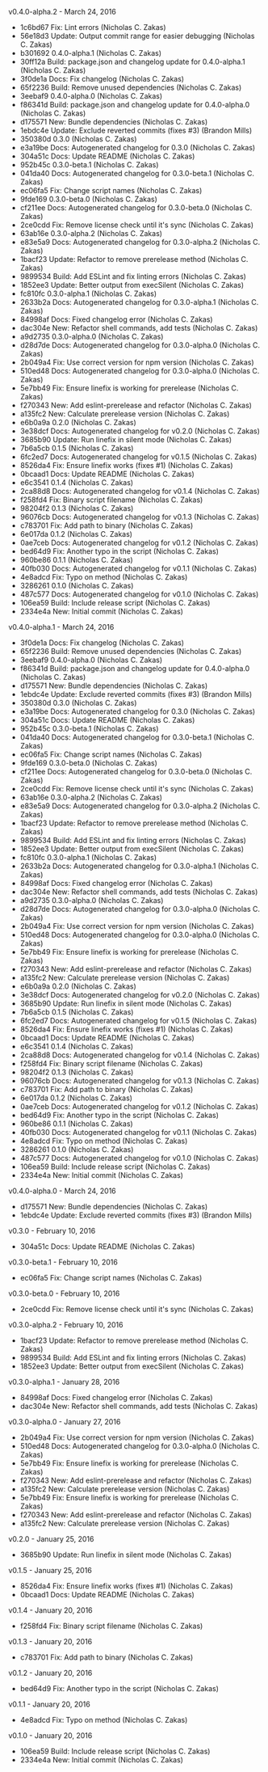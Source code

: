 v0.4.0-alpha.2 - March 24, 2016

* 1c6bd67 Fix: Lint errors (Nicholas C. Zakas)
* 56e18d3 Update: Output commit range for easier debugging (Nicholas C. Zakas)
* b301692 0.4.0-alpha.1 (Nicholas C. Zakas)
* 30ff12a Build: package.json and changelog update for 0.4.0-alpha.1 (Nicholas C. Zakas)
* 3f0de1a Docs: Fix changelog (Nicholas C. Zakas)
* 65f2236 Build: Remove unused dependencies (Nicholas C. Zakas)
* 3eebaf9 0.4.0-alpha.0 (Nicholas C. Zakas)
* f86341d Build: package.json and changelog update for 0.4.0-alpha.0 (Nicholas C. Zakas)
* d175571 New: Bundle dependencies (Nicholas C. Zakas)
* 1ebdc4e Update: Exclude reverted commits (fixes #3) (Brandon Mills)
* 350380d 0.3.0 (Nicholas C. Zakas)
* e3a19be Docs: Autogenerated changelog for 0.3.0 (Nicholas C. Zakas)
* 304a51c Docs: Update README (Nicholas C. Zakas)
* 952b45c 0.3.0-beta.1 (Nicholas C. Zakas)
* 041da40 Docs: Autogenerated changelog for 0.3.0-beta.1 (Nicholas C. Zakas)
* ec06fa5 Fix: Change script names (Nicholas C. Zakas)
* 9fde169 0.3.0-beta.0 (Nicholas C. Zakas)
* cf211ee Docs: Autogenerated changelog for 0.3.0-beta.0 (Nicholas C. Zakas)
* 2ce0cdd Fix: Remove license check until it's sync (Nicholas C. Zakas)
* 63ab16e 0.3.0-alpha.2 (Nicholas C. Zakas)
* e83e5a9 Docs: Autogenerated changelog for 0.3.0-alpha.2 (Nicholas C. Zakas)
* 1bacf23 Update: Refactor to remove prerelease method (Nicholas C. Zakas)
* 9899534 Build: Add ESLint and fix linting errors (Nicholas C. Zakas)
* 1852ee3 Update: Better output from execSilent (Nicholas C. Zakas)
* fc810fc 0.3.0-alpha.1 (Nicholas C. Zakas)
* 2633b2a Docs: Autogenerated changelog for 0.3.0-alpha.1 (Nicholas C. Zakas)
* 84998af Docs: Fixed changelog error (Nicholas C. Zakas)
* dac304e New: Refactor shell commands, add tests (Nicholas C. Zakas)
* a9d2735 0.3.0-alpha.0 (Nicholas C. Zakas)
* d28d7de Docs: Autogenerated changelog for 0.3.0-alpha.0 (Nicholas C. Zakas)
* 2b049a4 Fix: Use correct version for npm version (Nicholas C. Zakas)
* 510ed48 Docs: Autogenerated changelog for 0.3.0-alpha.0 (Nicholas C. Zakas)
* 5e7bb49 Fix: Ensure linefix is working for prerelease (Nicholas C. Zakas)
* f270343 New: Add eslint-prerelease and refactor (Nicholas C. Zakas)
* a135fc2 New: Calculate prerelease version (Nicholas C. Zakas)
* e6b0a9a 0.2.0 (Nicholas C. Zakas)
* 3e38dcf Docs: Autogenerated changelog for v0.2.0 (Nicholas C. Zakas)
* 3685b90 Update: Run linefix in silent mode (Nicholas C. Zakas)
* 7b6a5cb 0.1.5 (Nicholas C. Zakas)
* 6fc2ed7 Docs: Autogenerated changelog for v0.1.5 (Nicholas C. Zakas)
* 8526da4 Fix: Ensure linefix works (fixes #1) (Nicholas C. Zakas)
* 0bcaad1 Docs: Update README (Nicholas C. Zakas)
* e6c3541 0.1.4 (Nicholas C. Zakas)
* 2ca88d8 Docs: Autogenerated changelog for v0.1.4 (Nicholas C. Zakas)
* f258fd4 Fix: Binary script filename (Nicholas C. Zakas)
* 98204f2 0.1.3 (Nicholas C. Zakas)
* 96076cb Docs: Autogenerated changelog for v0.1.3 (Nicholas C. Zakas)
* c783701 Fix: Add path to binary (Nicholas C. Zakas)
* 6e017da 0.1.2 (Nicholas C. Zakas)
* 0ae7ceb Docs: Autogenerated changelog for v0.1.2 (Nicholas C. Zakas)
* bed64d9 Fix: Another typo in the script (Nicholas C. Zakas)
* 960be86 0.1.1 (Nicholas C. Zakas)
* 40fb030 Docs: Autogenerated changelog for v0.1.1 (Nicholas C. Zakas)
* 4e8adcd Fix: Typo on method (Nicholas C. Zakas)
* 3286261 0.1.0 (Nicholas C. Zakas)
* 487c577 Docs: Autogenerated changelog for v0.1.0 (Nicholas C. Zakas)
* 106ea59 Build: Include release script (Nicholas C. Zakas)
* 2334e4a New: Initial commit (Nicholas C. Zakas)

v0.4.0-alpha.1 - March 24, 2016

* 3f0de1a Docs: Fix changelog (Nicholas C. Zakas)
* 65f2236 Build: Remove unused dependencies (Nicholas C. Zakas)
* 3eebaf9 0.4.0-alpha.0 (Nicholas C. Zakas)
* f86341d Build: package.json and changelog update for 0.4.0-alpha.0 (Nicholas C. Zakas)
* d175571 New: Bundle dependencies (Nicholas C. Zakas)
* 1ebdc4e Update: Exclude reverted commits (fixes #3) (Brandon Mills)
* 350380d 0.3.0 (Nicholas C. Zakas)
* e3a19be Docs: Autogenerated changelog for 0.3.0 (Nicholas C. Zakas)
* 304a51c Docs: Update README (Nicholas C. Zakas)
* 952b45c 0.3.0-beta.1 (Nicholas C. Zakas)
* 041da40 Docs: Autogenerated changelog for 0.3.0-beta.1 (Nicholas C. Zakas)
* ec06fa5 Fix: Change script names (Nicholas C. Zakas)
* 9fde169 0.3.0-beta.0 (Nicholas C. Zakas)
* cf211ee Docs: Autogenerated changelog for 0.3.0-beta.0 (Nicholas C. Zakas)
* 2ce0cdd Fix: Remove license check until it's sync (Nicholas C. Zakas)
* 63ab16e 0.3.0-alpha.2 (Nicholas C. Zakas)
* e83e5a9 Docs: Autogenerated changelog for 0.3.0-alpha.2 (Nicholas C. Zakas)
* 1bacf23 Update: Refactor to remove prerelease method (Nicholas C. Zakas)
* 9899534 Build: Add ESLint and fix linting errors (Nicholas C. Zakas)
* 1852ee3 Update: Better output from execSilent (Nicholas C. Zakas)
* fc810fc 0.3.0-alpha.1 (Nicholas C. Zakas)
* 2633b2a Docs: Autogenerated changelog for 0.3.0-alpha.1 (Nicholas C. Zakas)
* 84998af Docs: Fixed changelog error (Nicholas C. Zakas)
* dac304e New: Refactor shell commands, add tests (Nicholas C. Zakas)
* a9d2735 0.3.0-alpha.0 (Nicholas C. Zakas)
* d28d7de Docs: Autogenerated changelog for 0.3.0-alpha.0 (Nicholas C. Zakas)
* 2b049a4 Fix: Use correct version for npm version (Nicholas C. Zakas)
* 510ed48 Docs: Autogenerated changelog for 0.3.0-alpha.0 (Nicholas C. Zakas)
* 5e7bb49 Fix: Ensure linefix is working for prerelease (Nicholas C. Zakas)
* f270343 New: Add eslint-prerelease and refactor (Nicholas C. Zakas)
* a135fc2 New: Calculate prerelease version (Nicholas C. Zakas)
* e6b0a9a 0.2.0 (Nicholas C. Zakas)
* 3e38dcf Docs: Autogenerated changelog for v0.2.0 (Nicholas C. Zakas)
* 3685b90 Update: Run linefix in silent mode (Nicholas C. Zakas)
* 7b6a5cb 0.1.5 (Nicholas C. Zakas)
* 6fc2ed7 Docs: Autogenerated changelog for v0.1.5 (Nicholas C. Zakas)
* 8526da4 Fix: Ensure linefix works (fixes #1) (Nicholas C. Zakas)
* 0bcaad1 Docs: Update README (Nicholas C. Zakas)
* e6c3541 0.1.4 (Nicholas C. Zakas)
* 2ca88d8 Docs: Autogenerated changelog for v0.1.4 (Nicholas C. Zakas)
* f258fd4 Fix: Binary script filename (Nicholas C. Zakas)
* 98204f2 0.1.3 (Nicholas C. Zakas)
* 96076cb Docs: Autogenerated changelog for v0.1.3 (Nicholas C. Zakas)
* c783701 Fix: Add path to binary (Nicholas C. Zakas)
* 6e017da 0.1.2 (Nicholas C. Zakas)
* 0ae7ceb Docs: Autogenerated changelog for v0.1.2 (Nicholas C. Zakas)
* bed64d9 Fix: Another typo in the script (Nicholas C. Zakas)
* 960be86 0.1.1 (Nicholas C. Zakas)
* 40fb030 Docs: Autogenerated changelog for v0.1.1 (Nicholas C. Zakas)
* 4e8adcd Fix: Typo on method (Nicholas C. Zakas)
* 3286261 0.1.0 (Nicholas C. Zakas)
* 487c577 Docs: Autogenerated changelog for v0.1.0 (Nicholas C. Zakas)
* 106ea59 Build: Include release script (Nicholas C. Zakas)
* 2334e4a New: Initial commit (Nicholas C. Zakas)

v0.4.0-alpha.0 - March 24, 2016

* d175571 New: Bundle dependencies (Nicholas C. Zakas)
* 1ebdc4e Update: Exclude reverted commits (fixes #3) (Brandon Mills)

v0.3.0 - February 10, 2016

* 304a51c Docs: Update README (Nicholas C. Zakas)

v0.3.0-beta.1 - February 10, 2016

* ec06fa5 Fix: Change script names (Nicholas C. Zakas)

v0.3.0-beta.0 - February 10, 2016

* 2ce0cdd Fix: Remove license check until it's sync (Nicholas C. Zakas)

v0.3.0-alpha.2 - February 10, 2016

* 1bacf23 Update: Refactor to remove prerelease method (Nicholas C. Zakas)
* 9899534 Build: Add ESLint and fix linting errors (Nicholas C. Zakas)
* 1852ee3 Update: Better output from execSilent (Nicholas C. Zakas)

v0.3.0-alpha.1 - January 28, 2016

* 84998af Docs: Fixed changelog error (Nicholas C. Zakas)
* dac304e New: Refactor shell commands, add tests (Nicholas C. Zakas)

v0.3.0-alpha.0 - January 27, 2016

* 2b049a4 Fix: Use correct version for npm version (Nicholas C. Zakas)
* 510ed48 Docs: Autogenerated changelog for 0.3.0-alpha.0 (Nicholas C. Zakas)
* 5e7bb49 Fix: Ensure linefix is working for prerelease (Nicholas C. Zakas)
* f270343 New: Add eslint-prerelease and refactor (Nicholas C. Zakas)
* a135fc2 New: Calculate prerelease version (Nicholas C. Zakas)
* 5e7bb49 Fix: Ensure linefix is working for prerelease (Nicholas C. Zakas)
* f270343 New: Add eslint-prerelease and refactor (Nicholas C. Zakas)
* a135fc2 New: Calculate prerelease version (Nicholas C. Zakas)

v0.2.0 - January 25, 2016

* 3685b90 Update: Run linefix in silent mode (Nicholas C. Zakas)

v0.1.5 - January 25, 2016

* 8526da4 Fix: Ensure linefix works (fixes #1) (Nicholas C. Zakas)
* 0bcaad1 Docs: Update README (Nicholas C. Zakas)

v0.1.4 - January 20, 2016

* f258fd4 Fix: Binary script filename (Nicholas C. Zakas)

v0.1.3 - January 20, 2016

* c783701 Fix: Add path to binary (Nicholas C. Zakas)

v0.1.2 - January 20, 2016

* bed64d9 Fix: Another typo in the script (Nicholas C. Zakas)

v0.1.1 - January 20, 2016

* 4e8adcd Fix: Typo on method (Nicholas C. Zakas)

v0.1.0 - January 20, 2016

* 106ea59 Build: Include release script (Nicholas C. Zakas)
* 2334e4a New: Initial commit (Nicholas C. Zakas)

